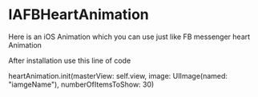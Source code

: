# IAFBHeartAnimation
Here is an iOS Animation which you can use just like FB messenger heart Animation


After installation use this line of code 

heartAnimation.init(masterView: self.view, image: UIImage(named: "iamgeName"), numberOfItemsToShow: 30)
